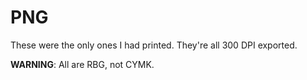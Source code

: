 # PNG

These were the only ones I had printed. They're all 300 DPI exported.

**WARNING**: All are RBG, not CYMK.
